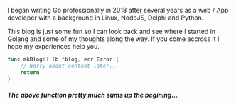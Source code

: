 
I began writing Go professionally in 2018 after several years as a web / App developer with a background in Linux, NodeJS, Delphi and Python.

This
blog is just some fun so I can look back and see where I started in Golang and some of my thoughts along the way. If you
come accross it I hope my experiences help you.

``` go
func mkBlog() (b *blog, err Error){
    // Worry about content later...
    return
}
```
##### The above function pretty much sums up the begining...

